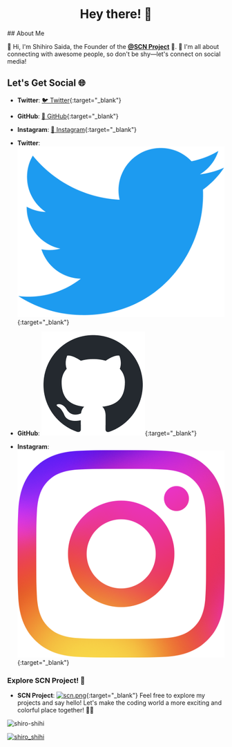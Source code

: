 <h1 align="center">Hey there! 👋</h1>
## About Me

🌟 Hi, I'm Shihiro Saida, the Founder of the **[@SCN Project](https://twitter.com/SCN_Project)** 🚀. 
🎉 I'm all about connecting with awesome people, so don't be shy—let's connect on social media! 

## Let's Get Social 🌐
- **Twitter**: [🐦 Twitter](https://twitter.com/shiro_shihi){:target="_blank"}
- **GitHub**: [🌟 GitHub](https://GitHub.com/shiro-shihi){:target="_blank"}
- **Instagram**: [📸 Instagram](https://instagram.com/shiro_shihi){:target="_blank"}

- **Twitter**: [![twitter.png](twitter.png)](https://twitter.com/shiro_shihi){:target="_blank"}
- **GitHub**: [![github.png](github-mark.png)](https://GitHub.com/shiro-shihi){:target="_blank"}
- **Instagram**: [![instagram.png](Instagram_Glyph_Gradient.png)](https://instagram.com/shiro_shihi){:target="_blank"}

### Explore SCN Project! 🚀
- **SCN Project**: [![scn.png](scn.png)](https://github.com/SCN-Project){:target="_blank"}
Feel free to explore my projects and say hello! Let's make the coding world a more exciting and colorful place together! 🌈✨

<p align="left"> <img src="https://komarev.com/ghpvc/?username=shiro-shihi&label=Profile%20views&color=0e75b6&style=flat" alt="shiro-shihi" /> </p>

<p align="left"> <a href="https://twitter.com/shiro_shihi" target="blank"><img src="https://img.shields.io/twitter/follow/shiro_shihi?logo=twitter&style=for-the-badge" alt="shiro_shihi" /></a> </p>

